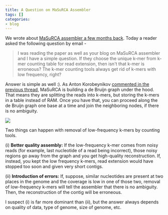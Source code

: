 ```yaml
---
title: A Question on MaSuRCA Assembler
tags: []
categories:
- blog
---
```

We wrote about [MaSuRCA assembler a few months
back](http://www.homolog.us/blogs/blog/2013/07/11/enjoy-polish-dance/). Today
a reader asked the following question by email -
<!--more-->

> I was reading the paper as well as your blog on MaSuRCA assembler and I have
a simple question. If they choose the unique k-mer from k-mer counting table
for read extension, then isn't that k-mer is erroneous? The k-mer counting
tools always get rid of k-mers with low frequency, right?

Answer is simple as well :). As Anton Korobeynikov [commented in the previous
thread](http://www.homolog.us/blogs/blog/2013/07/11/enjoy-polish-dance/),
MaSuRCA is building a de Bruijn graph under the hood. That means they are
splitting the reads into k-mers, but storing the k-mers in a table instead of
RAM. Once you have that, you can proceed along the de Bruijn graph one base at
a time and join the neighboring nodes, if there is no ambiguity.

![](http://www.homolog.us/blogs/wp-content/uploads/2011/07/i31-300x160.png)

Two things can happen with removal of low-frequency k-mers by counting tools.

(i) **Better quality assembly:** If the low-frequency k-mer comes from noisy
reads (for example, last nucleotide of a read being incorrect), those noisy
regions go away from the graph and you get high-quality reconstruction. If,
instead, you kept the low frequency k-mers, read extension would have stopped
too soon and given very short contigs.

(ii) **Introduction of errors:** If, suppose, similar nucleotides are present
at two places in the genome and the coverage is low in one of those two,
removal of low-frequency k-mers will tell the assembler that there is no
ambiguity. Then, the reconstruction of the contig will be erroneous.

I suspect (i) is far more dominant than (ii), but the answer always depends on
quality of data, type of genome, size of genome, etc.


